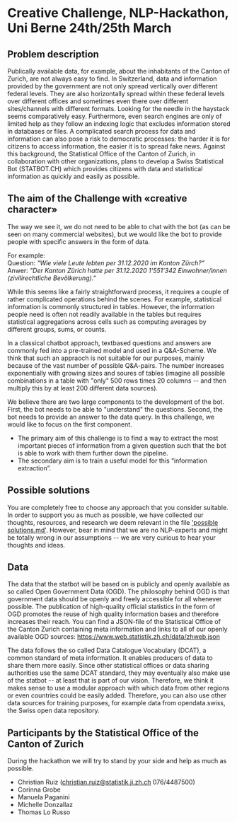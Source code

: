 # Creative Challenge, NLP-Hackathon, Uni Berne 24th/25th March

## Problem description
Publically available data, for example, about the inhabitants of the Canton of Zurich, are not always easy to find. In Switzerland, data and information provided by the government are not only spread vertically over different federal levels. They are also horizontally spread within these federal levels over different offices and sometimes even there over different sites/channels with different formats. Looking for the needle in the haystack seems comparatively easy. 
Furthermore, even search engines are only of limited help as they follow an indexing logic that excludes information stored in databases or files.
A complicated search process for data and information can also pose a risk to democratic processes: the harder it is for citizens to access information, the easier it is to spread fake news. 
Against this background, the Statistical Office of the Canton of Zurich, in collaboration with other organizations, plans to develop a Swiss Statistical Bot (STATBOT.CH) which provides citizens with data and statistical information as quickly and easily as possible.

## The aim of the Challenge with «creative character»

The way we see it, we do not need to be able to chat with the bot (as can be seen on many commercial websites), but we would like the bot to provide people with specific answers in the form of data. 

For example:  
Question: *"Wie viele Leute lebten per 31.12.2020 im Kanton Zürch?"*  
Anwer: *"Der Kanton Zürich hatte per 31.12.2020 1'551'342 Einwohner/innen (zivilirechtliche Bevölkerung)."*  

While this seems like a fairly straightforward process, it requires a couple of rather complicated operations behind the scenes. For example, statistical information is commonly structured in tables. However, the information people need is often not readily available in the tables but requires statistical aggregations across cells such as computing averages by different groups, sums, or counts. 

In a classical chatbot approach, textbased questions and answers are commonly fed into a pre-trained model and used in a Q&A-Scheme. We think that such an appraoch is not suitable for our purposes, mainly because of the vast number of possible Q&A-pairs. The number increases exponentially with growing sizes and soures of tables (imagine all possible combinations in a table with "only" 500 rows times 20 columns -- and then multiply this by at least 200 different data sources).

We believe there are two large components to the development of the bot. First, the bot needs to be able to "understand" the questions. Second, the bot needs to provide an answer to the data query. In this challenge, we would like to focus on the first component.
- The primary aim of this challenge is to find a way to extract the most important pieces of information from a given question such that the bot is able to work with them further down the pipeline.  
- The secondary aim is to train a useful model for this “information extraction”. 


## Possible solutions
You are completely free to choose any approach that you consider suitable. In order to support you as much as possible, we have collected our thoughts, resources, and research we deem relevant in the file ['possible solutions.md'](02_possible_solutions.md). However, bear in mind that we are no NLP-experts and might be totally wrong in our assumptions -- we are very curious to hear your thoughts and ideas.

## Data
The data that the statbot will be based on is publicly and openly available as so called Open Government Data (OGD). The philosophy behind OGD is that government data should be openly and freely accessible for all whenever possible. The publication of high-quality official statistics in the form of OGD promotes the reuse of high quality information bases and therefore increases their reach. You can find a JSON-file of the Statistical Office of the Canton Zurich containing meta information and links to all of our openly available OGD sources: https://www.web.statistik.zh.ch/data/zhweb.json

The data follows the so called Data Catalogue Vocabulary (DCAT), a common standard of meta information. It enables producers of data to share them more easily. Since other statistical offices or data sharing authorities use the same DCAT standard, they may eventually also make use of the statbot -- at least that is part of our vision. Therefore, we think it makes sense to use a modular approach with which data from other regions or even countries could be easily added. Therefore, you can also use other data sources for training purposes, for example data from opendata.swiss, the Swiss open data repository.

## Participants by the Statistical Office of the Canton of Zurich
During the hackathon we will try to stand by your side and help as much as possible. 

- Christian Ruiz (christian.ruiz@statistik.ji.zh.ch 076/4487500)
- Corinna Grobe
- Manuela Paganini
- Michelle Donzallaz
- Thomas Lo Russo


